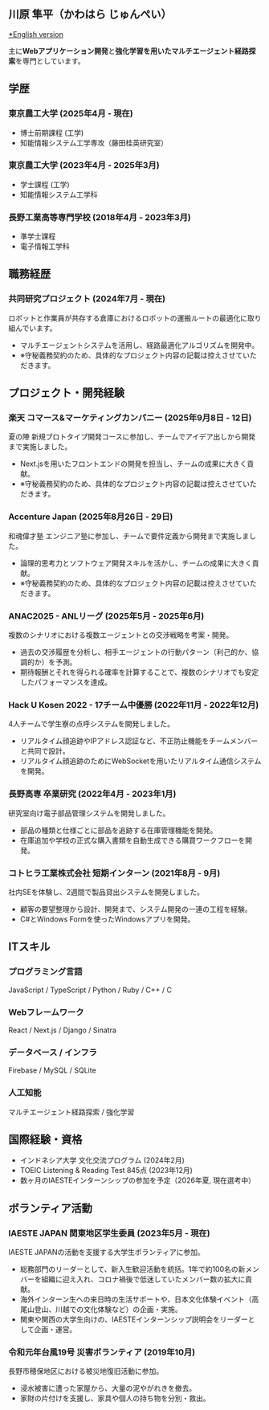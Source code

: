 ## 川原 隼平（かわはら じゅんぺい）

[*English version](english.md)

主に**Webアプリケーション開発**と**強化学習を用いたマルチエージェント経路探索**を専門としています。

## 学歴

### 東京農工大学 (2025年4月 - 現在)
- 博士前期課程 (工学)
- 知能情報システム工学専攻（藤田桂英研究室）

### 東京農工大学 (2023年4月 - 2025年3月)
- 学士課程 (工学)
- 知能情報システム工学科

### 長野工業高等専門学校 (2018年4月 - 2023年3月)
- 準学士課程
- 電子情報工学科

## 職務経歴

### 共同研究プロジェクト (2024年7月 - 現在)
ロボットと作業員が共存する倉庫におけるロボットの運搬ルートの最適化に取り組んでいます。
- マルチエージェントシステムを活用し、経路最適化アルゴリズムを開発中。
- ※守秘義務契約のため、具体的なプロジェクト内容の記載は控えさせていただきます。

## プロジェクト・開発経験

### 楽天 コマース&マーケティングカンパニー (2025年9月8日 - 12日)
夏の陣 新規プロトタイプ開発コースに参加し、チームでアイデア出しから開発まで実施しました。
- Next.jsを用いたフロントエンドの開発を担当し、チームの成果に大きく貢献。
- ※守秘義務契約のため、具体的なプロジェクト内容の記載は控えさせていただきます。

### Accenture Japan (2025年8月26日 - 29日)
和魂偉才塾 エンジニア塾に参加し、チームで要件定義から開発まで実施しました。
- 論理的思考力とソフトウェア開発スキルを活かし、チームの成果に大きく貢献。
- ※守秘義務契約のため、具体的なプロジェクト内容の記載は控えさせていただきます。

### ANAC2025 - ANLリーグ (2025年5月 - 2025年6月)
複数のシナリオにおける複数エージェントとの交渉戦略を考案・開発。
- 過去の交渉履歴を分析し、相手エージェントの行動パターン（利己的か、協調的か）を予測。
- 期待報酬とそれを得られる確率を計算することで、複数のシナリオでも安定したパフォーマンスを達成。

### Hack U Kosen 2022 - 17チーム中優勝 (2022年11月 - 2022年12月)
4人チームで学生寮の点呼システムを開発しました。
- リアルタイム顔追跡やIPアドレス認証など、不正防止機能をチームメンバーと共同で設計。
- リアルタイム顔追跡のためにWebSocketを用いたリアルタイム通信システムを開発。

### 長野高専 卒業研究 (2022年4月 - 2023年1月)
研究室向け電子部品管理システムを開発しました。
- 部品の種類と仕様ごとに部品を追跡する在庫管理機能を開発。
- 在庫追加や学校の正式な購入書類を自動生成できる購買ワークフローを開発。

### コトヒラ工業株式会社 短期インターン (2021年8月 - 9月)
社内SEを体験し、2週間で製品貸出システムを開発しました。
- 顧客の要望整理から設計、開発まで、システム開発の一連の工程を経験。
- C#とWindows Formを使ったWindowsアプリを開発。

## ITスキル

### プログラミング言語
JavaScript / TypeScript / Python / Ruby / C++ / C
### Webフレームワーク
React / Next.js / Django / Sinatra
### データベース / インフラ
Firebase / MySQL / SQLite
### 人工知能
マルチエージェント経路探索 / 強化学習

## 国際経験・資格

- インドネシア大学 文化交流プログラム (2024年2月)
- TOEIC Listening & Reading Test 845点 (2023年12月)
- 数ヶ月のIAESTEインターンシップの参加を予定（2026年夏, 現在選考中）

## ボランティア活動
### IAESTE JAPAN 関東地区学生委員 (2023年5月 - 現在)
IAESTE JAPANの活動を支援する大学生ボランティアに参加。
- 総務部門のリーダーとして、新入生歓迎活動を統括。1年で約100名の新メンバーを組織に迎え入れ、コロナ禍後で低迷していたメンバー数の拡大に貢献。
- 海外インターン生への来日時の生活サポートや、日本文化体験イベント（高尾山登山、川越での文化体験など）の企画・実施。
- 関東や関西の大学生向けの、IAESTEインターンシップ説明会をリーダーとして企画・運営。

### 令和元年台風19号 災害ボランティア (2019年10月)
長野市穂保地区における被災地復旧活動に参加。
- 浸水被害に遭った家屋から、大量の泥やがれきを撤去。
- 家財の片付けを支援し、家具や個人の持ち物を分別・救出。
